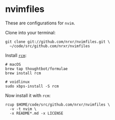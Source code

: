 # nvimfiles

These are configurations for `nvim`.

Clone into your terminal:

    git clone git://github.com/nrxr/nvimfiles.git \
      ~/code/src/github.com/nrxr/nvimfiles

Install [`rcm`](https://github.com/thoughtbot/rcm):

    # macOS
    brew tap thoughtbot/formulae
    brew install rcm

    # voidlinux
    sudo xbps-install -S rcm

Now install it with `rcm`:

    rcup $HOME/code/src/github.com/nrxr/nvimfiles \
      -v -t nvim \
      -x README*.md -x LICENSE

